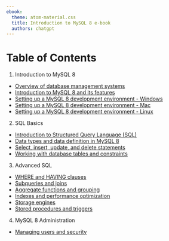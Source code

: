 ```yaml
---
ebook:
  theme: atom-material.css
  title: Introduction to MySQL 8 e-book
  authors: chatgpt
---
```


# Table of Contents

1.  Introduction to MySQL 8

* [Overview of database management systems](/contents/overview-of-dbms.md)
* [Introduction to MySQL 8 and its features](/contents/introduction-to-mysql-features.md)
* [Setting up a MySQL 8 development environment - Windows](/contents/mysql8-dev-env-setup-windows.md)
* [Setting up a MySQL 8 development environment - Mac](/contents/mysql8-dev-env-setup-mac.md)
* [Setting up a MySQL 8 development environment - Linux](/contents/mysql8-dev-env-setup-linux.md)

2.  SQL Basics

* [Introduction to Structured Query Language (SQL)](/contents/intro-to-sql.md)
* [Data types and data definition in MySQL 8](/contents/datatypes-data-definition.md)
* [Select, insert, update, and delete statements](/contents/select-insert-update-delete.md)
* [Working with database tables and constraints](/contents/working-with-db-tables-constraints.md)

3.  Advanced SQL

* [WHERE and HAVING clauses](/contents/where-and-having-clauses.md)
* [Subqueries and joins](/contents/subqueries-and-joins.md)
* [Aggregate functions and grouping](/contents/aggregate-functions-and-grouping.md)
* [Indexes and performance optimization](/contents/indexes-and-performance-optimization.md)
* [Storage engines](/contents/storage-engines.md)
* [Stored procedures and triggers](/contents/stored-procedures-and-triggers.md)

4.  MySQL 8 Administration

* [Managing users and security](/contents/managing-users.md)